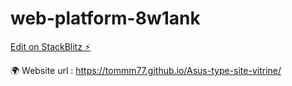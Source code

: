 # web-platform-8w1ank

[Edit on StackBlitz ⚡️](https://stackblitz.com/edit/web-platform-8w1ank)

🌍 Website url : https://tommm77.github.io/Asus-type-site-vitrine/
